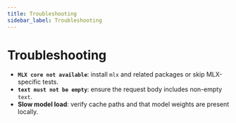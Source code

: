 ```yaml
---
title: Troubleshooting
sidebar_label: Troubleshooting
---
```


# Troubleshooting

- **`MLX core not available`**: install `mlx` and related packages or skip MLX-specific tests.
- **`text must not be empty`**: ensure the request body includes non-empty `text`.
- **Slow model load**: verify cache paths and that model weights are present locally.
